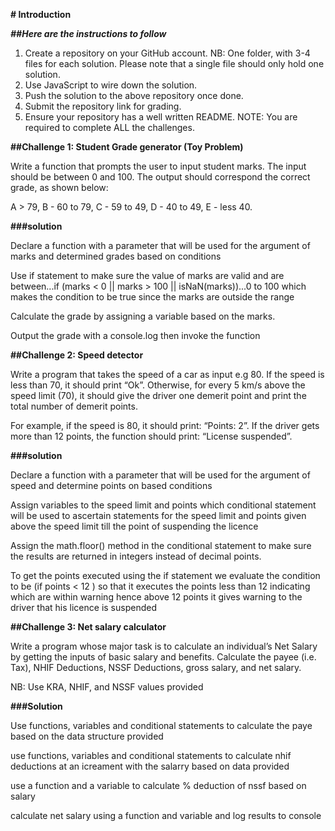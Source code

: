 ****# Introduction****

***##Here are the instructions to follow***
1. Create a repository on your GitHub account. NB: One folder, with 3-4 files for each solution. Please note that a single file should only hold one solution.
2. Use JavaScript to wire down the solution.
3. Push the solution to the above repository once done.
4. Submit the repository link for grading.
5. Ensure your repository has a well written README.
NOTE: You are required to complete ALL the challenges.



**##Challenge 1: Student Grade generator (Toy Problem)**

Write a function that prompts the user to input student marks. The input should be between 0 and 100. The output should correspond the correct grade, as shown below:
        
A > 79, B - 60 to 79, C -  59 to 49, D - 40 to 49, E - less 40.

**###solution**

Declare a function with a parameter that will be used for the argument of marks and determined grades based on conditions

Use if statement to make sure the value of marks are valid and are between...if (marks < 0 || marks > 100 || isNaN(marks))...0 to 100 which makes the condition to be true since the marks are outside the range

Calculate the grade by assigning a variable based on the marks.

Output the grade with a console.log then invoke the function



**##Challenge 2: Speed detector**

Write a program that takes the speed of a car as input e.g 80. If the speed is less than 70, it should print “Ok”. Otherwise, for every 5 km/s above the speed limit (70), it should give the driver one demerit point and print the total number of demerit points.

For example, if the speed is 80, it should print: “Points: 2”. If the driver gets more than 12 points, the function should print: “License suspended”.

**###solution**

Declare a function with a parameter that will be used for the argument of speed and determine points on based conditions

Assign variables to the speed limit and points which conditional statement will be used to ascertain statements for the speed limit and points given above the speed limit till the point of suspending the licence

Assign the math.floor() method in the conditional statement to make sure the results are returned in integers instead of decimal points.

To get the points executed using the if statement we evaluate the condition to be (if points < 12 ) so that it executes the points less than 12 indicating which are within warning hence above 12 points it gives warning to the driver that his licence is suspended


**##Challenge 3: Net salary calculator**

Write a program whose major task is to calculate an individual’s Net Salary by getting the inputs of basic salary and benefits. Calculate the payee (i.e. Tax), NHIF Deductions, NSSF Deductions, gross salary, and net salary. 

NB: Use KRA, NHIF, and NSSF values provided

**###Solution**

Use functions, variables and conditional statements to calculate the paye based on the data structure provided

use functions, variables and conditional statements to calculate nhif deductions at an icreament with the salarry based on data provided

use a function and a variable to calculate % deduction of nssf based on salary

calculate net salary using a function and variable and log results to console
